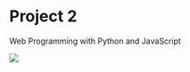 # Project 2

Web Programming with Python and JavaScript

![](https://github.com/AdityaGoyal1999/messaging-system/edit/master/Messaging%20app.gif)
